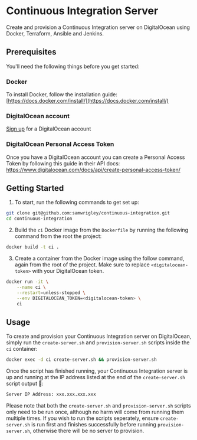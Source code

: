 # Continuous Integration Server

Create and provision a Continuous Integration server on DigitalOcean using Docker, Terraform, Ansible and Jenkins.

## Prerequisites

You'll need the following things before you get started:

### Docker

To install Docker, follow the installation guide: [https://docs.docker.com/install/](https://docs.docker.com/install/)

### DigitalOcean account

[Sign up](https://m.do.co/c/344de7bea76b) for a DigitalOcean account

### DigitalOcean Personal Access Token

Once you have a DigitalOcean account you can create a Personal Access Token by following this guide in their API docs: https://www.digitalocean.com/docs/api/create-personal-access-token/

## Getting Started

1. To start, run the following commands to get set up:

```sh
git clone git@github.com:samwrigley/continuous-integration.git
cd continuous-integration
```

2. Build the `ci` Docker image from the `Dockerfile` by running the following command from the root the project:

```sh
docker build -t ci .
```

3. Create a container from the Docker image using the follow command, again from the root of the project. Make sure to replace `<digitalocean-token>` with your DigitalOcean token.

```sh
docker run -it \
    --name ci \
    --restart=unless-stopped \
    --env DIGITALOCEAN_TOKEN=<digitalocean-token> \
    ci
```

## Usage

To create and provision your Continuous Integration server on DigitalOcean, simply run the `create-server.sh` and `provision-server.sh` scripts inside the `ci` container:

```sh
docker exec -d ci create-server.sh && provision-server.sh
```

Once the script has finished running, your Continuous Integration server is up and running at the IP address listed at the end of the `create-server.sh` script output 🚀:

```sh
Server IP Address: xxx.xxx.xxx.xxx
```

Please note that both the `create-server.sh` and `provision-server.sh` scripts only need to be run once, although no harm will come from running them multiple times. If you wish to run the scripts seperately, ensure `create-server.sh` is run first and finishes successfully before running `provision-server.sh`, otherwise there will be no server to provision.
